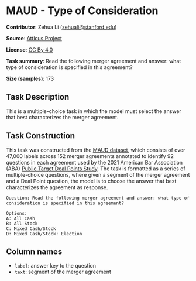 # MAUD - Type of Consideration

**Contributor**: Zehua Li (zehuali@stanford.edu)

**Source**: [Atticus Project](https://www.atticusprojectai.org/maud)

**License**: [CC By 4.0](https://creativecommons.org/licenses/by/4.0/)

**Task summary**: Read the following merger agreement and answer: what type of consideration is specified in this agreement?

**Size (samples)**: 173

## Task Description

This is a multiple-choice task in which the model must select the answer that best characterizes the merger agreement.

## Task Construction

This task was constructed from the [MAUD dataset](https://www.atticusprojectai.org/maud), which consists of over 47,000 labels across 152 merger agreements annotated to identify 92 questions in each agreement used by the 2021 American Bar Association (ABA) [Public Target Deal Points Study](https://www.americanbar.org/groups/business_law/committees/ma/deal_points/). The task is formatted as a series of multiple-choice questions, where given a segment of the merger agreement and a Deal Point question, the model is to choose the answer that best characterizes the agreement as response.

```text
Question: Read the following merger agreement and answer: what type of consideration is specified in this agreement?
```

```text
Options:
A: All Cash
B: All Stock
C: Mixed Cash/Stock
D: Mixed Cash/Stock: Election
```

## Column names

- `label`: answer key to the question
- `text`: segment of the merger agreement
